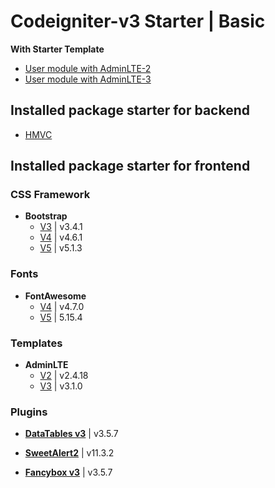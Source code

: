 # Codeigniter-v3 Starter | Basic

**With Starter Template**

- [User module with AdminLTE-2](tree/user-adminlte2)
- [User module with AdminLTE-3](tree/user-adminlte3)

## Installed package starter for backend

- [HMVC](application/third_party/HMVC)

## Installed package starter for frontend

### CSS Framework

- **Bootstrap**
	- [V3](public/CSS-frameworks/Bootstrap/v3) | v3.4.1
	- [V4](public/CSS-frameworks/Bootstrap/v4) | v4.6.1
	- [V5](public/CSS-frameworks/Bootstrap/v5) | v5.1.3

### Fonts

- **FontAwesome**
	- [V4](public/fonts/FontAwesome/v4) | v4.7.0
	- [V5](public/fonts/FontAwesome/v5) | 5.15.4

### Templates

- **AdminLTE**
	- [V2](public/templates/AdminLTE/v2) | v2.4.18
	- [V3](public/templates/AdminLTE/v3) | v3.1.0

### Plugins

- [**DataTables v3**](public/plugins/DataTables) | v3.5.7

- [**SweetAlert2**](public/plugins/SweetAlert2) | v11.3.2

- [**Fancybox v3**](public/plugins/Fancybox) | v3.5.7